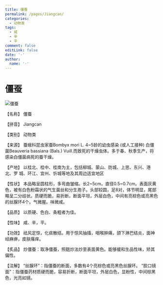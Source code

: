 ```yaml
---
title: 僵蚕
permalink: /pages/Jiangcan/
categories: 
  - 动物类
tags: 
  - 咸
  - 辛
  - 平
comment: false
editLink: false
date: '·'
author: 
  name: '·'
---
```

# 僵蚕

![僵蚕](https://sys01.lib.hkbu.edu.hk/cmed/mmid/images/B00390.jpg)

<!-- more -->

【名称】	僵蚕	

【拼音】	Jiangcan

【类别】	动物类

【来源】	蚕蛾科昆虫家蚕Bombyx mori L. 4~5龄的幼虫感染 (或人工接种) 白僵菌Beauveria bassiana (Bals.) Vuill.而致死的干燥虫体。多于春、秋季生产，将感染白僵菌病死的蚕干燥。

【产地】	以桂北、桂中、桂南为主，包括柳城、蒙山、防城、上思、东兴、港北、罗
城、环江、宜州、忻城等地及其周边适宜地区

【性状】	本品略呈圆柱形，多弯曲皱缩。长2~5cm，直径0.5~0.7cm。表面灰黄色，被有白色粉霜状的气生菌丝和分生孢子。头部较圆，足8对，体节明显，尾部略呈二分歧状。质硬而脆，易折断，断面平坦，外层白色，中间有亮棕色或亮黑色的丝腺环4个。气微腥。味微咸。

【品质】	以质硬、色白、条粗者为佳。

【性味】	咸、辛，平。

【功效】	祛风定惊，化痰散结。用于惊风抽搐，咽喉肿痛，颌下淋巴结炎，面神经麻痹，皮肤瘙痒。

【炙品】	炒僵蚕：取净僵蚕，照麸炒法炒至表面黄色。能够缓和生品性味，矫其偏性。

【注解】	“丝腺环”：指僵蚕的断面，多数有4个亮棕色或亮黑色丝腺环。
“胶口镜面”：指僵蚕药材质硬而脆，容易折断，断面平坦，外层白色，显粉性，中间棕黑色，光亮如镜。
